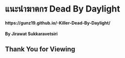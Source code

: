 <h1>แนะนำฆาตกร Dead By Daylight</h1>
<h3ตัวละครเล่นยากแต่ถ้าชำนาญแล้วโอกาศชนะสูง</h3>
<h4>https://gunz19.github.io/-Killer-Dead-By-Daylight/</h4>
<h4>By Jirawat Sukkaravetsiri</h4>
<h2>Thank You for Viewing</h2>
